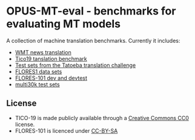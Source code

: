 # OPUS-MT-eval - benchmarks for evaluating MT models

A collection of machine translation benchmarks. Currently it includes:

* [WMT news translation](http://www.statmt.org/wmt21/translation-task.html)
* [Tico19 tanslation benchmark](https://tico-19.github.io)
* [Test sets from the Tatoeba translation challenge](https://github.com/Helsinki-NLP/Tatoeba-Challenge/)
* [FLORES1 data sets](https://github.com/facebookresearch/flores/)
* [FLORES-101 dev and devtest](https://github.com/facebookresearch/flores/)
* [multi30k test sets](https://github.com/multi30k/dataset)


## License

* TICO-19 is made publicly available through a [Creative Commons CC0](LICENSE-CC0.md) license.
* FLORES-101 is licenced under [CC-BY-SA](LICENSE-CC-BY-SA)

